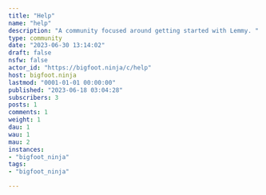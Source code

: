 ```yaml
---
title: "Help" 
name: "help"
description: "A community focused around getting started with Lemmy. "
type: community
date: "2023-06-30 13:14:02"
draft: false
nsfw: false
actor_id: "https://bigfoot.ninja/c/help"
host: bigfoot.ninja
lastmod: "0001-01-01 00:00:00"
published: "2023-06-18 03:04:28"
subscribers: 3
posts: 1
comments: 1
weight: 1
dau: 1
wau: 1
mau: 2
instances:
- "bigfoot_ninja"
tags: 
- "bigfoot_ninja"

---
```

